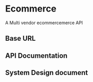 # Ecommerce
A Multi vendor ecommercemerce API

## Base URL

## API Documentation

## System Design document


